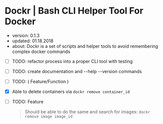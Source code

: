 # Dockr | Bash CLI Helper Tool For Docker #

- version: 0.1.3
- updated: 01.18.2018
- about: Dockr is a set of scripts and helper tools to avoid remembering complex docker commands
- [ ] TODO: refactor process into a proper CLI tool with testing
- [ ] TODO: create documentation and --help --version commands
- [ ] TODO: ( Feature/Function )
- [x] Able to delete containers via ``dockr remove container_id``
- [ ] TODO: Feature
	> Should be able to do the same and search for images: ``dockr remove image image_id``

